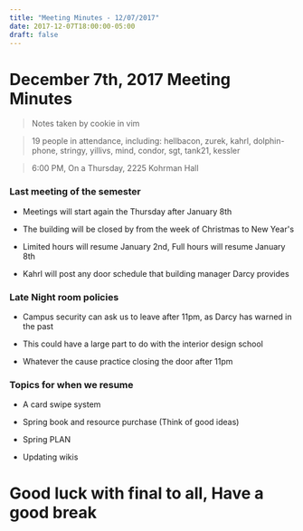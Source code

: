 ```yaml
---
title: "Meeting Minutes - 12/07/2017"
date: 2017-12-07T18:00:00-05:00
draft: false
---
```


# December 7th, 2017 Meeting Minutes
> Notes taken by cookie in vim

> 19 people in attendance, including: hellbacon, zurek, kahrl, dolphin-phone, stringy, yillivs, mind, condor, sgt, tank21, kessler

> 6:00 PM, On a Thursday, 2225 Kohrman Hall


###  Last meeting of the semester

- Meetings will start again the Thursday after January 8th

- The building will be closed by from the week of Christmas to New Year's 

- Limited hours will resume January 2nd, Full hours will resume January 8th

- Kahrl will post any door schedule that building manager Darcy provides


### Late Night room policies

- Campus security can ask us to leave after 11pm, as Darcy has warned in the past

- This could have a large part to do with the interior design school

- Whatever the cause practice closing the door after 11pm


### Topics for when we resume

- A card swipe system

- Spring book and resource purchase (Think of good ideas)

- Spring PLAN

- Updating wikis


# Good luck with final to all, Have a good break
